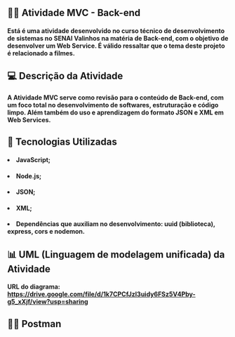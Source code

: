 ## 👩‍💻 Atividade MVC - Back-end

#### Está é uma atividade desenvolvido no curso técnico de desenvolvimento de sistemas no SENAI Valinhos na matéria de Back-end, com o objetivo de desenvolver um Web Service. É válido ressaltar que o tema deste projeto é relacionado a filmes.

## 💻 Descrição da Atividade

#### A Atividade MVC serve como revisão para o conteúdo de Back-end, com um foco total no desenvolvimento de softwares, estruturação e código limpo. Além também do uso e aprendizagem do formato JSON e XML em Web Services.

## 🚀 Tecnologias Utilizadas

#### <li> JavaScript;
#### <li> Node.js;
#### <li> JSON;
#### <li> XML;
#### <li> Dependências que auxiliam no desenvolvimento: uuid (biblioteca), express, cors e nodemon.

## 📊 UML (Linguagem de modelagem unificada) da Atividade

#### URL do diagrama: https://drive.google.com/file/d/1k7CPCfJzl3uidy6FSz5V4Pby-g5_xXjf/view?usp=sharing

## 👩‍🚀 Postman 
